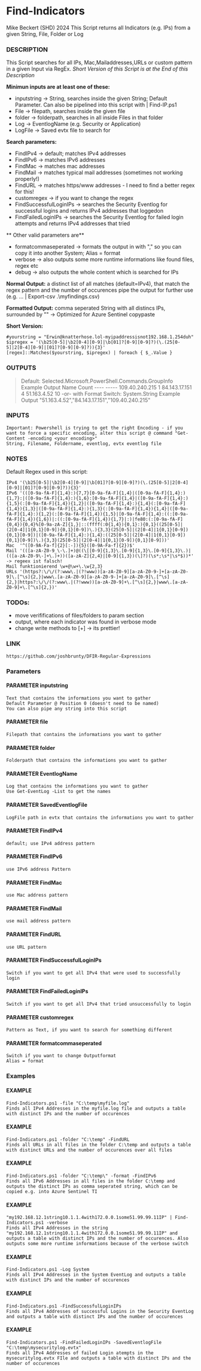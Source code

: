 # Find-Indicators
Mike Beckert (SHD) 2024
This Script returns all Indicators (e.g. IPs) from a given String, File, Folder or Log
### DESCRIPTION
This Script searches for all IPs, Mac,Mailaddresses,URLs or custom pattern in a given Input via RegEx.
*Short Version of this Script is at the End of this Description*

**Minimun inputs are at least one of these:**
- inputstring -> String, searches inside the given String; Default Parameter. Can also be pipelined into this script with <string> | Find-IP.ps1
- File        -> filepath, searches inside the given file
- folder      -> folderpath, searches in all inside Files in that folder
- Log         -> EventlogName (e.g. Security or Application)
- LogFile     -> Saved evtx file to search for

**Search parameters:**
- FindIPv4 -> default; matches IPv4 addresses
- FindIPv6 -> matches IPv6 addresses
- FindMac  -> matches mac addresses
- FindMail -> matches typical mail addresses (sometimes not working properly!)
- FindURL  -> matches https/www addresses - I need to find a better regex for this!
- customregex -> if you want to change the regex 
- FindSuccessfulLoginIPs -> searches the Security Eventlog for successful logins and returns IPv4 addresses that loggedon
- FindFailedLoginIPs     -> searches the Security Eventlog for failed login attempts and returns IPv4 addresses that tried
    
** Other valid parameters are**
- formatcommaseperated -> formats the output in with "," so you can copy it into another System; Alias = format
- verbose -> also outputs some more runtime informations like found files, regex etc
- debug -> also outputs the whole content which is searched for IPs

**Normal Output:**
a distinct list of all matches (default=IPv4), that match the regex pattern and the number of occurences
pipe the output for further use (e.g. ... | Export-csv .\myfindings.csv)

**Formatted Output:**
comma seperated String with all distincs IPs, surrounded by "" -> Optimized for Azure Sentinel copypaste

**Short Version:**
```
#yourstring = "Erwin@knatterhose.lol-myipaddressisnot192.168.1.254duh"
$ipregex = '(\b25[0-5]|\b2[0-4][0-9]|\b[01]?[0-9][0-9]?)(\.(25[0-5]|2[0-4][0-9]|[01]?[0-9][0-9]?)){3}'
[regex]::Matches($yourstring, $ipregex) | foreach { $_.Value }
```

### OUTPUTS
>Default: Selected.Microsoft.PowerShell.Commands.GroupInfo
    Example Output
    Name           Count
    ----           -----
    109.40.240.215     1
    84.143.17.151      4
    51.163.4.52       10
    -or-
>with Format Switch: System.String
    Example Output
    "51.163.4.52","84.143.17.151","109.40.240.215"
### INPUTS
    Important: Powershell is trying to get the right Encoding - if you want to force a specific encoding, alter this script @ command "Get-Content -encoding <your encoding>"    
    String, Filename, Foldername, eventlog, evtx eventlog file
### NOTES
Default Regex used in this script:
```
IPv4 '(\b25[0-5]|\b2[0-4][0-9]|\b[01]?[0-9][0-9]?)(\.(25[0-5]|2[0-4][0-9]|[01]?[0-9][0-9]?)){3}'
IPv6 '(([0-9a-fA-F]{1,4}:){7,7}[0-9a-fA-F]{1,4}|([0-9a-fA-F]{1,4}:){1,7}:|([0-9a-fA-F]{1,4}:){1,6}:[0-9a-fA-F]{1,4}|([0-9a-fA-F]{1,4}:){1,5}(:[0-9a-fA-F]{1,4}){1,2}|([0-9a-fA-F]{1,4}:){1,4}(:[0-9a-fA-F]{1,4}){1,3}|([0-9a-fA-F]{1,4}:){1,3}(:[0-9a-fA-F]{1,4}){1,4}|([0-9a-fA-F]{1,4}:){1,2}(:[0-9a-fA-F]{1,4}){1,5}|[0-9a-fA-F]{1,4}:((:[0-9a-fA-F]{1,4}){1,6})|:((:[0-9a-fA-F]{1,4}){1,7}|:)|fe80:(:[0-9a-fA-F]{0,4}){0,4}%[0-9a-zA-Z]{1,}|::(ffff(:0{1,4}){0,1}:){0,1}((25[0-5]|(2[0-4]|1{0,1}[0-9]){0,1}[0-9])\.){3,3}(25[0-5]|(2[0-4]|1{0,1}[0-9]){0,1}[0-9])|([0-9a-fA-F]{1,4}:){1,4}:((25[0-5]|(2[0-4]|1{0,1}[0-9]){0,1}[0-9])\.){3,3}(25[0-5]|(2[0-4]|1{0,1}[0-9]){0,1}[0-9]))'
Mac  '^([0-9A-Fa-f]{2}[:-]){5}([0-9A-Fa-f]{2})$'
Mail '(([a-zA-Z0-9_\-\.]+)@((\[[0-9]{1,3}\.[0-9]{1,3}\.[0-9]{1,3}\.)|(([a-zA-Z0-9\-]+\.)+))([a-zA-Z]{2,4}|[0-9]{1,3})(\]?)(\s*;\s*|\s*$))*' -> regeex ist falsch!
Mail funktionierend \w+@\w+\.\w{2,3}
URLs '(https?:\/\/(?:www\.|(?!www))[a-zA-Z0-9][a-zA-Z0-9-]+[a-zA-Z0-9]\.[^\s]{2,}|www\.[a-zA-Z0-9][a-zA-Z0-9-]+[a-zA-Z0-9]\.[^\s]{2,}|https?:\/\/(?:www\.|(?!www))[a-zA-Z0-9]+\.[^\s]{2,}|www\.[a-zA-Z0-9]+\.[^\s]{2,})'
```
### TODOs:
- move verififications of files/folders to param section
- output, where each indicator was found in verbose mode
- change write methods to [+] -> its prettier!
### LINK
    https://github.com/joshbrunty/DFIR-Regular-Expressions
### Parameters
#### PARAMETER inputstring
    Text that contains the informations you want to gather
    Default Parameter @ Position 0 (doesn't need to be named)
    You can also pipe any string into this script
#### PARAMETER file
    Filepath that contains the informations you want to gather
#### PARAMETER folder
    Folderpath that contains the informations you want to gather
#### PARAMETER EventlogName
    Log that contains the informations you want to gather
    Use Get-EventLog -List to get the names
#### PARAMETER SavedEventlogFile   
    LogFile path in evtx that contains the informations you want to gather
#### PARAMETER FindIPv4
    default; use IPv4 address pattern
#### PARAMETER FindIPv6
    use IPv6 address Pattern
#### PARAMETER FindMac
    use Mac address pattern
#### PARAMETER FindMail
    use mail address pattern
#### PARAMETER FindURL
    use URL pattern
#### PARAMETER FindSuccessfulLoginIPs
    Switch if you want to get all IPv4 that were used to successfully login
#### PARAMETER FindFailedLoginIPs
    Switch if you want to get all IPv4 that tried unsuccessfully to login
#### PARAMETER customregex
    Pattern as Text, if you want to search for something different
#### PARAMETER formatcommaseperated
    Switch if you want to change Outputformat
    Alias = format
### Examples
#### EXAMPLE
    Find-Indicators.ps1 -file "C:\temp\myfile.log"
    Finds all IPv4 Addresses in the myfile.log file and outputs a table with distinct IPs and the number of occurences
#### EXAMPLE
    Find-Indicators.ps1 -folder "C:\temp" -FindURL
    Finds all URLs in all files in the folder C:\temp and outputs a table with distinct URLs and the number of occurences over all files
#### EXAMPLE
    Find-Indicators.ps1 -folder "C:\temp\" -format -FindIPv6
    Finds all IPv6 Addresses in all files in the folder C:\temp and outputs the distinct IPs as comma seperated string, which can be copied e.g. into Azure Sentinel TI
#### EXAMPLE
    "my192.168.12.1string10.1.1.4with172.0.0.1some51.99.99.11IP" | Find-Indicators.ps1 -verbose
    Finds all IPv4 Addresses in the string "my192.168.12.1string10.1.1.4with172.0.0.1some51.99.99.11IP" and outputs a table with distinct IPs and the number of occurences. Also outputs some more runtime informations because of the verbose switch
#### EXAMPLE
    Find-Indicators.ps1 -Log System
    Finds all IPv4 Addresses in the System EventLog and outputs a table with distinct IPs and the number of occurences
#### EXAMPLE
    Find-Indicators.ps1 -FindSuccessfulLoginIPs
    Finds all IPv4 Addresses of successful Logins in the Security EventLog and outputs a table with distinct IPs and the number of occurences
#### EXAMPLE
    Find-Indicators.ps1 -FindFailedLoginIPs -SavedEventlogFile "C:\temp\mysecuritylog.evtx"
    Finds all IPv4 Addresses of failed Login atempts in the mysecuritylog.evtx FIle and outputs a table with distinct IPs and the number of occurences
